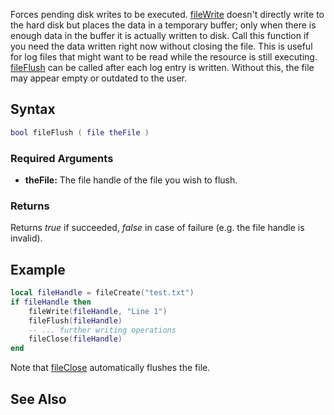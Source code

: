 Forces pending disk writes to be executed. [fileWrite](/docs/filewrite.md "wikilink") doesn't directly write to the hard disk but places the data in a temporary buffer; only when there is enough data in the buffer it is actually written to disk. Call this function if you need the data written right now without closing the file. This is useful for log files that might want to be read while the resource is still executing. [fileFlush](/docs/fileflush.md "wikilink") can be called after each log entry is written. Without this, the file may appear empty or outdated to the user.

Syntax
------

``` lua
bool fileFlush ( file theFile )
```

### Required Arguments

-   **theFile:** The file handle of the file you wish to flush.

### Returns

Returns *true* if succeeded, *false* in case of failure (e.g. the file handle is invalid).

Example
-------

``` lua
local fileHandle = fileCreate("test.txt")
if fileHandle then
    fileWrite(fileHandle, "Line 1")
    fileFlush(fileHandle)
    -- ... further writing operations
    fileClose(fileHandle)
end
```

Note that [fileClose](/docs/fileclose.md "wikilink") automatically flushes the file.

See Also
--------
